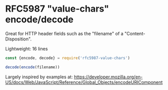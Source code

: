 # RFC5987 "value-chars" encode/decode

Great for HTTP header fields such as the "filename" of a "Content-Disposition".

Lightweight: 16 lines

```js
const {encode, decode} = require('rfc5987-value-chars')

decode(encode(filename))
```

Largely inspired by examples at: https://developer.mozilla.org/en-US/docs/Web/JavaScript/Reference/Global_Objects/encodeURIComponent
